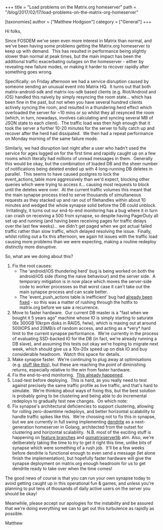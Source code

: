 +++
title = "Load problems on the Matrix.org homeserver"
path = "/blog/2017/02/17/load-problems-on-the-matrix-org-homeserver"

[taxonomies]
author = ["Matthew Hodgson"]
category = ["General"]
+++

Hi folks,

Since FOSDEM we've seen even more interest in Matrix than normal, and we've been having some problems getting the Matrix.org homeserver to keep up with demand.  This has resulted in performance being slightly slower than normal at peak times, but the main impact has been the additional traffic exacerbating outages on the homeserver - either by revealing new failure modes, or making it harder to recover rapidly after something goes wrong.

Specifically: on Friday afternoon we had a service disruption caused by someone sending an unusual event into Matrix HQ.  It turns out that both matrix-android-sdk and matrix-ios-sdk based clients (e.g. Riot/Android and iOS) handled this naively by simply resyncing the room state... which has been fine in the past, but not when you have several hundred clients actively syncing the room, and resulted in a thundering herd effect which overloaded the server for ~10 mins or so whilst they all resynced the room (which, in turn, nowadays, involves calculating and syncing several MB of JSON state to each client).  The traffic load was then high enough that it took the server a further 10-20 minutes for the server to fully catch up and recover after the herd had dissipated.  We then had a repeat performance on Monday morning of the same failure mode.

Similarly, we had disruption last night after a user who hadn't used the service for ages logged on for the first time and rapidly caught up on a few rooms which literally had *millions* of unread messages in them.  Generally this would be okay, but the combination of loaded DB and the sheer number of notifications being deleted ended up with 4 long-running DB deletes in parallel.  This seems to have caused postgres to lock the event_actions_table more aggressively than we'd expect, blocking other queries which were trying to access it... causing most requests to block until the deletes were over.  At the current traffic volumes this meant that the main synapse process tried to serve thousands of simultaneous requests as they stacked up and ran out of filehandles within about 10 minutes and wedged the whole synapse solid before the DB could unblock.  Irritatingly, it turns out our end-to-end monitoring has a bug where it in turn can crash on receiving a 500 from synapse, so despite having PagerDuty all set up and running (and having been receiving pages for traffic delays over the last few weeks)... we didn't get paged when we got actual failed traffic rather than slow traffic, which delayed resolving the issue.  Finally, whilst rolling out a fix this afternoon, we again hit issues with the traffic load causing more problems than we were expecting, making a routine redeploy distinctly more disruptive.

So, what are we doing about this?
<ol>
 	<li>Fix the root causes:
<ul>
 	<li>The 'android/iOS thundering herd' bug is being worked on both the android/iOS side (fixing the naive behaviour) and the server side.  A temporary mitigation is in now place which moves the server-side code to worker processes so that worst case it can't take out the main synapse process and can scale better.</li>
 	<li>The 'event_push_actions table is inefficient' bug had <a href="https://github.com/matrix-org/synapse/pull/1916">already been fixed</a> - so this was a matter of rushing through the hotfix to matrix.org before we saw a recurrence.</li>
</ul>
</li>
 	<li>Move to faster hardware.  Our current DB master is a "fast when we bought it 5 years ago" machine whose IO is simply starting to saturate (6x 300GB 10krpm disks in RAID5, fwiw), which is maxing out at around 500IOPS and 20MB/s of random access, and acting as a *very* hard limit to the current synapse performance.  We're currently in the process of evaluating SSD-backed IO for the DB (in fact, we're already running a DB slave), and assuming this tests out okay we're hoping to migrate next week, which should give us a 10x-20x speed up on disk IO and buy considerable headroom.  Watch this space for details.</li>
 	<li>Make synapse faster.  We're continuing to plug away at optimisations (e.g. <a href="https://github.com/matrix-org/synapse/pull/1923">stuff like this</a>), but these are reaching the point of diminishing returns, especially relative to the win from faster hardware.</li>
 	<li>Fix the end-to-end monitoring.  <a href="https://github.com/matrix-org/matrixmon/commit/9481da67b87c1d5142dbc76d9e4b6eb29c56398b">This already happened</a>.</li>
 	<li>Load-test before deploying.  This is hard, as you really need to test against precisely the same traffic profile as live traffic, and that's hard to simulate.  We're thinking about ways of fixing this, but the best solution is probably going to be clustering and being able to do incremental redeploys to gradually test new changes.  On which note:</li>
 	<li>Fix synapse's architectural deficiencies to support clustering, allowing for rolling zero-downtime redeploys, and better horizontal scalability to handle traffic spikes like this.  We're choosing not to fix this in synapse, but we are currently in full swing implementing <a href="https://github.com/matrix-org/dendrite">dendrite</a> as a next-generation homeserver in Golang, architected from the outset for clustering and horizontal scalability.  N.B. most of the exciting stuff is happening on <a href="https://github.com/matrix-org/dendrite/branches">feature branches</a> and <a href="https://github.com/matrix-org/gomatrixserverlib">gomatrixserverlib</a> atm. Also, we're deliberately taking the time to try to get it right this time, unlike bits of synapse which were something of a rush job.  It'll be a few weeks before dendrite is functional enough to even send a message (let alone finish the implementation), but hopefully faster hardware will give the synapse deployment on matrix.org enough headroom for us to get dendrite ready to take over when the time comes!</li>
</ol>
The good news of course is that you can run your own synapse today to avoid getting caught up in this operational fun &amp; games, and unless you're planning to put tens of thousands of daily active users on the server you should be okay!

Meanwhile, please accept our apologies for the instability and be assured that we're doing everything we can to get out this turbulence as rapidly as possible.

Matthew

&nbsp;
